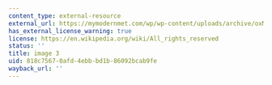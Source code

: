 ```yaml
---
content_type: external-resource
external_url: https://mymodernmet.com/wp/wp-content/uploads/archive/oxM9pXsQ8srSbUzmyzec_1082111947.jpeg
has_external_license_warning: true
license: https://en.wikipedia.org/wiki/All_rights_reserved
status: ''
title: image 3
uid: 818c7567-0afd-4ebb-bd1b-86092bcab9fe
wayback_url: ''
---
```

